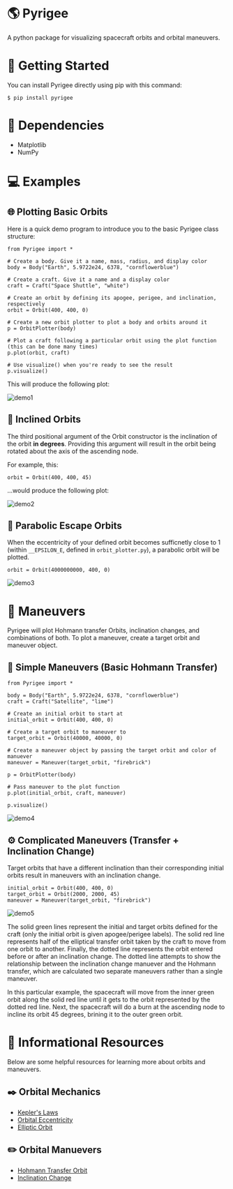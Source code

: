 # :earth_americas: Pyrigee
A python package for visualizing spacecraft orbits and orbital maneuvers.

# :memo: Getting Started
You can install Pyrigee directly using pip with this command:
```
$ pip install pyrigee
```

# :paperclip: Dependencies
* Matplotlib
* NumPy

# :computer: Examples

## :globe_with_meridians: Plotting Basic Orbits

Here is a quick demo program to introduce you to the basic Pyrigee class structure:
```
from Pyrigee import *

# Create a body. Give it a name, mass, radius, and display color
body = Body("Earth", 5.9722e24, 6378, "cornflowerblue")

# Create a craft. Give it a name and a display color
craft = Craft("Space Shuttle", "white")

# Create an orbit by defining its apogee, perigee, and inclination, respectively
orbit = Orbit(400, 400, 0)

# Create a new orbit plotter to plot a body and orbits around it
p = OrbitPlotter(body)

# Plot a craft following a particular orbit using the plot function (this can be done many times)
p.plot(orbit, craft)

# Use visualize() when you're ready to see the result
p.visualize()
```

This will produce the following plot:

![demo1](https://raw.githubusercontent.com/JackCSheehan/pyrigee/main/assets/demo1.png)

## :triangular_ruler: Inclined Orbits
The third positional argument of the Orbit constructor is the inclination of the orbit **in degrees**. Providing this argument will result in the orbit being rotated about the axis of the ascending node.

For example, this:
```
orbit = Orbit(400, 400, 45)
```
...would produce the following plot:

![demo2](https://raw.githubusercontent.com/JackCSheehan/pyrigee/main/assets/demo2.png)

##  :milky_way: Parabolic Escape Orbits
When the eccentricity of your defined orbit becomes sufficnetly close to 1 (within `__EPSILON_E`, defined in `orbit_plotter.py`), a parabolic orbit will be plotted.

```
orbit = Orbit(4000000000, 400, 0)
```

![demo3](https://raw.githubusercontent.com/JackCSheehan/pyrigee/main/assets/demo3.png)

# :rocket: Maneuvers
Pyrigee will plot Hohmann transfer Orbits, inclination changes, and combinations of both. To plot a maneuver, create a target orbit and maneuver object.

## :straight_ruler: Simple Maneuvers (Basic Hohmann Transfer)

```
from Pyrigee import *

body = Body("Earth", 5.9722e24, 6378, "cornflowerblue")
craft = Craft("Satellite", "lime")

# Create an initial orbit to start at
initial_orbit = Orbit(400, 400, 0)

# Create a target orbit to maneuver to
target_orbit = Orbit(40000, 40000, 0)

# Create a maneuver object by passing the target orbit and color of manuever
maneuver = Maneuver(target_orbit, "firebrick")

p = OrbitPlotter(body)

# Pass maneuver to the plot function
p.plot(initial_orbit, craft, maneuver)

p.visualize()
```

![demo4](https://raw.githubusercontent.com/JackCSheehan/pyrigee/main/assets/demo4.png)

## :gear: Complicated Maneuvers (Transfer + Inclination Change)
Target orbits that have a different inclination than their corresponding initial orbits result in maneuvers with an inclination change.

```
initial_orbit = Orbit(400, 400, 0)
target_orbit = Orbit(2000, 2000, 45)
maneuver = Maneuver(target_orbit, "firebrick")
```

![demo5](https://raw.githubusercontent.com/JackCSheehan/pyrigee/main/assets/demo5.png)

The solid green lines represent the initial and target orbits defined for the craft (only the initial orbit is given apogee/perigee labels). The solid red line represents half of the elliptical transfer orbit taken by the craft to move from one orbit to another. Finally, the dotted line represents the orbit entered before or after an inclination change. The dotted line attempts to show the relationship between the inclination change manuever and the Hohmann transfer, which are calculated two separate maneuvers rather than a single maneuver.

In this particular example, the spacecraft will move from the inner green orbit along the solid red line until it gets to the orbit represented by the dotted red line. Next, the spacecraft will do a burn at the ascending node to incline its orbit 45 degrees, brining it to the outer green orbit.

# :bookmark: Informational Resources
Below are some helpful resources for learning more about orbits and maneuvers.
## :black_nib: Orbital Mechanics
* [Kepler's Laws](https://en.wikipedia.org/wiki/Kepler%27s_laws_of_planetary_motion)
* [Orbital Eccentricity](https://en.wikipedia.org/wiki/Orbital_eccentricity)
* [Elliptic Orbit](https://en.wikipedia.org/wiki/Elliptic_orbit)

## :pencil2: Orbital Manuevers
* [Hohmann Transfer Orbit](https://en.wikipedia.org/wiki/Hohmann_transfer_orbit)
* [Inclination Change](https://en.wikipedia.org/wiki/Orbital_inclination_change)